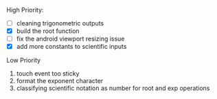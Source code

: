 High Priority:

- [ ] cleaning trigonometric outputs
- [x] build the root function
- [ ] fix the android viewport resizing issue
- [x] add more constants to scientific inputs

Low Priority

1. touch event too sticky
2. format the exponent character
4. classifying scientific notation as number for root and exp operations